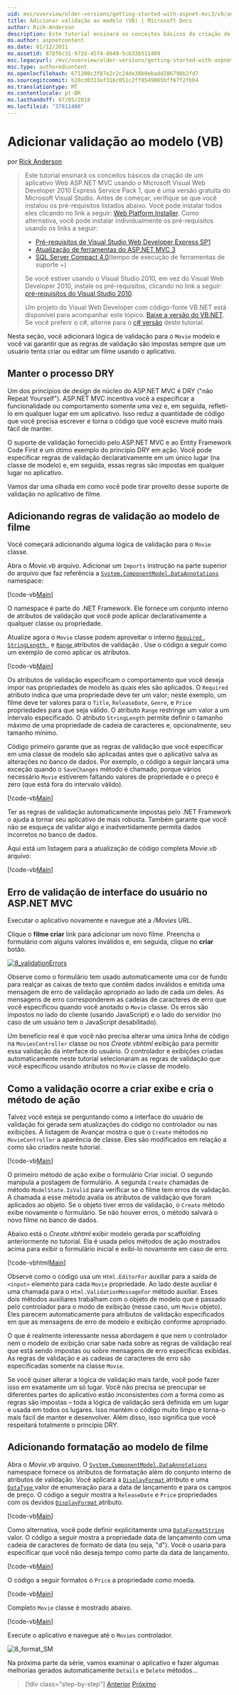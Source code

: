 ```yaml
---
uid: mvc/overview/older-versions/getting-started-with-aspnet-mvc3/vb/adding-validation-to-the-model
title: Adicionar validação ao modelo (VB) | Microsoft Docs
author: Rick-Anderson
description: Este tutorial ensinará os conceitos básicos da criação de um aplicativo Web ASP.NET MVC usando o Microsoft Visual Web Developer 2010 Express Service Pack 1, que é...
ms.author: aspnetcontent
ms.date: 01/12/2011
ms.assetid: 878f6c31-972d-45f4-8849-5c633b511409
msc.legacyurl: /mvc/overview/older-versions/getting-started-with-aspnet-mvc3/vb/adding-validation-to-the-model
msc.type: authoredcontent
ms.openlocfilehash: 671200c3f87e2c2c24de38b9ebadd286798b2fd7
ms.sourcegitcommit: b28cd0313af316c051c2ff8549865bff67f2fbb4
ms.translationtype: MT
ms.contentlocale: pt-BR
ms.lasthandoff: 07/05/2018
ms.locfileid: "37811400"
---
```

<a name="adding-validation-to-the-model-vb"></a>Adicionar validação ao modelo (VB)
====================
por [Rick Anderson](https://github.com/Rick-Anderson)

> Este tutorial ensinará os conceitos básicos da criação de um aplicativo Web ASP.NET MVC usando o Microsoft Visual Web Developer 2010 Express Service Pack 1, que é uma versão gratuita do Microsoft Visual Studio. Antes de começar, verifique se que você instalou os pré-requisitos listados abaixo. Você pode instalar todos eles clicando no link a seguir: [Web Platform Installer](https://www.microsoft.com/web/gallery/install.aspx?appid=VWD2010SP1Pack). Como alternativa, você pode instalar individualmente os pré-requisitos usando os links a seguir:
> 
> - [Pré-requisitos de Visual Studio Web Developer Express SP1](https://www.microsoft.com/web/gallery/install.aspx?appid=VWD2010SP1Pack)
> - [Atualização de ferramentas do ASP.NET MVC 3](https://www.microsoft.com/web/gallery/install.aspx?appsxml=&amp;appid=MVC3)
> - [SQL Server Compact 4.0](https://www.microsoft.com/web/gallery/install.aspx?appid=SQLCE;SQLCEVSTools_4_0)(tempo de execução de ferramentas de suporte +)
> 
> Se você estiver usando o Visual Studio 2010, em vez do Visual Web Developer 2010, instale os pré-requisitos, clicando no link a seguir: [pré-requisitos do Visual Studio 2010](https://www.microsoft.com/web/gallery/install.aspx?appsxml=&amp;appid=VS2010SP1Pack).
> 
> Um projeto do Visual Web Developer com código-fonte VB.NET está disponível para acompanhar este tópico. [Baixe a versão do VB.NET](https://code.msdn.microsoft.com/Introduction-to-MVC-3-10d1b098). Se você preferir o c#, alterne para o [c# versão](../cs/adding-validation-to-the-model.md) deste tutorial.


Nesta seção, você adicionará lógica de validação para o `Movie` modelo e você vai garantir que as regras de validação são impostas sempre que um usuário tenta criar ou editar um filme usando o aplicativo.

## <a name="keeping-things-dry"></a>Manter o processo DRY

Um dos princípios de design de núcleo do ASP.NET MVC é DRY ("não Repeat Yourself"). ASP.NET MVC incentiva você a especificar a funcionalidade ou comportamento somente uma vez e, em seguida, refleti-lo em qualquer lugar em um aplicativo. Isso reduz a quantidade de código que você precisa escrever e torna o código que você escreve muito mais fácil de manter.

O suporte de validação fornecido pelo ASP.NET MVC e ao Entity Framework Code First é um ótimo exemplo do princípio DRY em ação. Você pode especificar regras de validação declarativamente em um único lugar (na classe de modelo) e, em seguida, essas regras são impostas em qualquer lugar no aplicativo.

Vamos dar uma olhada em como você pode tirar proveito desse suporte de validação no aplicativo de filme.

## <a name="adding-validation-rules-to-the-movie-model"></a>Adicionando regras de validação ao modelo de filme

Você começará adicionando alguma lógica de validação para o `Movie` classe.

Abra o *Movie.vb* arquivo. Adicionar um `Imports` instrução na parte superior do arquivo que faz referência a [ `System.ComponentModel.DataAnnotations` ](https://msdn.microsoft.com/library/system.componentmodel.dataannotations.aspx) namespace:

[!code-vb[Main](adding-validation-to-the-model/samples/sample1.vb)]

O namespace é parte do .NET Framework. Ele fornece um conjunto interno de atributos de validação que você pode aplicar declarativamente a qualquer classe ou propriedade.

Atualize agora o `Movie` classe podem aproveitar o interno [ `Required` ](https://msdn.microsoft.com/library/system.componentmodel.dataannotations.requiredattribute.aspx), [ `StringLength` ](https://msdn.microsoft.com/library/system.componentmodel.dataannotations.stringlengthattribute.aspx), e [ `Range` ](https://msdn.microsoft.com/library/system.componentmodel.dataannotations.rangeattribute.aspx) atributos de validação . Use o código a seguir como um exemplo de como aplicar os atributos.

[!code-vb[Main](adding-validation-to-the-model/samples/sample2.vb)]

Os atributos de validação especificam o comportamento que você deseja impor nas propriedades de modelo às quais eles são aplicados. O `Required` atributo indica que uma propriedade deve ter um valor; neste exemplo, um filme deve ter valores para o `Title`, `ReleaseDate`, `Genre`, e `Price` propriedades para que seja válido. O atributo `Range` restringe um valor a um intervalo especificado. O atributo `StringLength` permite definir o tamanho máximo de uma propriedade de cadeia de caracteres e, opcionalmente, seu tamanho mínimo.

Código primeiro garante que as regras de validação que você especificar em uma classe de modelo são aplicadas antes que o aplicativo salva as alterações no banco de dados. Por exemplo, o código a seguir lançará uma exceção quando o `SaveChanges` método é chamado, porque vários necessário `Movie` estiverem faltando valores de propriedade e o preço é zero (que está fora do intervalo válido).

[!code-vb[Main](adding-validation-to-the-model/samples/sample3.vb)]

Ter as regras de validação automaticamente impostas pelo .NET Framework o ajuda a tornar seu aplicativo de mais robusta. Também garante que você não se esqueça de validar algo e inadvertidamente permita dados incorretos no banco de dados.

Aqui está um listagem para a atualização de código completa *Movie.vb* arquivo:

[!code-vb[Main](adding-validation-to-the-model/samples/sample4.vb)]

## <a name="validation-error-ui-in-aspnet-mvc"></a>Erro de validação de interface do usuário no ASP.NET MVC

Executar o aplicativo novamente e navegue até a */Movies* URL.

Clique o **filme criar** link para adicionar um novo filme. Preencha o formulário com alguns valores inválidos e, em seguida, clique no **criar** botão.

[![8_validationErrors](adding-validation-to-the-model/_static/image2.png)](adding-validation-to-the-model/_static/image1.png)

Observe como o formulário tem usado automaticamente uma cor de fundo para realçar as caixas de texto que contêm dados inválidos e emitida uma mensagem de erro de validação apropriado ao lado de cada um deles. As mensagens de erro corresponderem as cadeias de caracteres de erro que você especificou quando você anotado o `Movie` classe. Os erros são impostos no lado do cliente (usando JavaScript) e o lado do servidor (no caso de um usuário tem o JavaScript desabilitado).

Um benefício real é que você não precisa alterar uma única linha de código na `MoviesController` classe ou nos *Create.vbhtml* exibição para permitir essa validação da interface do usuário. O controlador e exibições criadas automaticamente neste tutorial selecionaram as regras de validação que você especificou usando atributos no `Movie` classe de modelo.

## <a name="how-validation-occurs-in-the-create-view-and-create-action-method"></a>Como a validação ocorre a criar exibe e cria o método de ação

Talvez você esteja se perguntando como a interface do usuário de validação foi gerada sem atualizações do código no controlador ou nas exibições. A listagem de Avançar mostra o que o `Create` métodos no `MovieController` a aparência de classe. Eles são modificados em relação a como são criados neste tutorial.

[!code-vb[Main](adding-validation-to-the-model/samples/sample5.vb)]

O primeiro método de ação exibe o formulário Criar inicial. O segundo manipula a postagem de formulário. A segunda `Create` chamadas de método `ModelState.IsValid` para verificar se o filme tem erros de validação. A chamada a esse método avalia os atributos de validação que foram aplicados ao objeto. Se o objeto tiver erros de validação, o `Create` método exibe novamente o formulário. Se não houver erros, o método salvará o novo filme no banco de dados.

Abaixo está o *Create.vbhtml* exibir modelo gerada por scaffolding anteriormente no tutorial. Ela é usada pelos métodos de ação mostrados acima para exibir o formulário inicial e exibi-lo novamente em caso de erro.

[!code-vbhtml[Main](adding-validation-to-the-model/samples/sample6.vbhtml)]

Observe como o código usa um `Html.EditorFor` auxiliar para a saída de `<input>` elemento para cada `Movie` propriedade. Ao lado deste auxiliar é uma chamada para o `Html.ValidationMessageFor` método auxiliar. Esses dois métodos auxiliares trabalham com o objeto de modelo que é passado pelo controlador para o modo de exibição (nesse caso, um `Movie` objeto). Eles parecem automaticamente para atributos de validação especificados em que as mensagens de erro de modelo e exibição conforme apropriado.

O que é realmente interessante nessa abordagem é que nem o controlador nem o modelo de exibição criar sabe nada sobre as regras de validação real que está sendo impostas ou sobre mensagens de erro específicas exibidas. As regras de validação e as cadeias de caracteres de erro são especificadas somente na classe `Movie`.

Se você quiser alterar a lógica de validação mais tarde, você pode fazer isso em exatamente um só lugar. Você não precisa se preocupar se diferentes partes do aplicativo estão inconsistentes com a forma como as regras são impostas – toda a lógica de validação será definida em um lugar e usada em todos os lugares. Isso mantém o código muito limpo e torna-o mais fácil de manter e desenvolver. Além disso, isso significa que você respeitará totalmente o princípio DRY.

## <a name="adding-formatting-to-the-movie-model"></a>Adicionando formatação ao modelo de filme

Abra o *Movie.vb* arquivo. O [ `System.ComponentModel.DataAnnotations` ](https://msdn.microsoft.com/library/system.componentmodel.dataannotations.aspx) namespace fornece os atributos de formatação além do conjunto interno de atributos de validação. Você aplicará a [ `DisplayFormat` ](https://msdn.microsoft.com/library/system.componentmodel.dataannotations.displayformatattribute.aspx) atributo e uma [ `DataType` ](https://msdn.microsoft.com/library/system.componentmodel.dataannotations.datatype.aspx) valor de enumeração para a data de lançamento e para os campos de preço. O código a seguir mostra a `ReleaseDate` e `Price` propriedades com os devidos [ `DisplayFormat` ](https://msdn.microsoft.com/library/system.componentmodel.dataannotations.displayformatattribute.aspx) atributo.

[!code-vb[Main](adding-validation-to-the-model/samples/sample7.vb)]

Como alternativa, você pode definir explicitamente uma [ `DataFormatString` ](https://msdn.microsoft.com/library/system.string.format.aspx) valor. O código a seguir mostra a propriedade data de lançamento com uma cadeia de caracteres de formato de data (ou seja, "d"). Você o usaria para especificar que você não deseja tempo como parte da data de lançamento.

[!code-vb[Main](adding-validation-to-the-model/samples/sample8.vb)]

O código a seguir formatos o `Price` a propriedade como moeda.

[!code-vb[Main](adding-validation-to-the-model/samples/sample9.vb)]

Completo `Movie` classe é mostrado abaixo.

[!code-vb[Main](adding-validation-to-the-model/samples/sample10.vb)]

Execute o aplicativo e navegue até o `Movies` controlador.

![8_format_SM](adding-validation-to-the-model/_static/image3.png)

Na próxima parte da série, vamos examinar o aplicativo e fazer algumas melhorias gerados automaticamente `Details` e `Delete` métodos...

> [!div class="step-by-step"]
> [Anterior](adding-a-new-field.md)
> [Próximo](improving-the-details-and-delete-methods.md)
